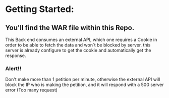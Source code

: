 # Getting Started:
## You'll find the WAR file within this Repo.
This Back end consumes an external API, which one requires a Cookie in order to be able to fetch the data and won´t be blocked by server.
this server is already configure to get the cookie and automatically get the response.
### Alert!!
Don't make more than 1 petition per minute, otherwise the external API will block the IP who is making the petition, and it will respond with a 500 server error (Too many request)
